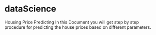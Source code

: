 # dataScience
Housing Price Predicting
In this Document you will get step by step procedure for predicting the house prices based on different parameters.
